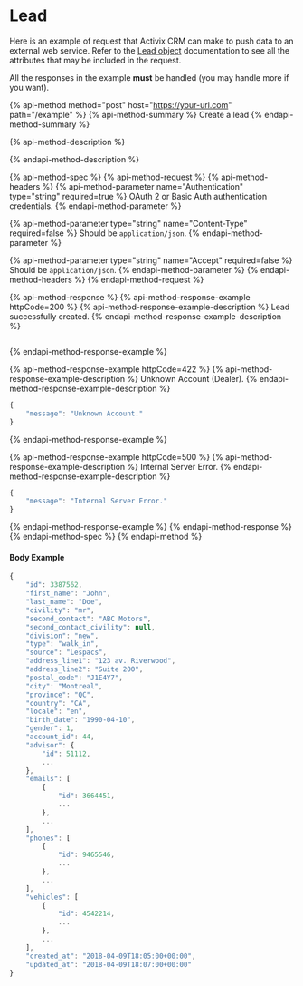 # Lead

Here is an example of request that Activix CRM can make to push data to an external web service. Refer to the [Lead object](https://docs.crm.activix.ca/objects/lead) documentation to see all the attributes that may be included in the request.

All the responses in the example **must** be handled \(you may handle more if you want\).

{% api-method method="post" host="https://your-url.com" path="/example" %}
{% api-method-summary %}
Create a lead
{% endapi-method-summary %}

{% api-method-description %}

{% endapi-method-description %}

{% api-method-spec %}
{% api-method-request %}
{% api-method-headers %}
{% api-method-parameter name="Authentication" type="string" required=true %}
OAuth 2 or Basic Auth authentication credentials.
{% endapi-method-parameter %}

{% api-method-parameter type="string" name="Content-Type" required=false %}
Should be `application/json`.
{% endapi-method-parameter %}

{% api-method-parameter type="string" name="Accept" required=false %}
Should be `application/json`.
{% endapi-method-parameter %}
{% endapi-method-headers %}
{% endapi-method-request %}

{% api-method-response %}
{% api-method-response-example httpCode=200 %}
{% api-method-response-example-description %}
Lead successfully created.
{% endapi-method-response-example-description %}

```text

```
{% endapi-method-response-example %}

{% api-method-response-example httpCode=422 %}
{% api-method-response-example-description %}
Unknown Account \(Dealer\).
{% endapi-method-response-example-description %}

```javascript
{
    "message": "Unknown Account."
}
```
{% endapi-method-response-example %}

{% api-method-response-example httpCode=500 %}
{% api-method-response-example-description %}
Internal Server Error.
{% endapi-method-response-example-description %}

```javascript
{
    "message": "Internal Server Error."
}
```
{% endapi-method-response-example %}
{% endapi-method-response %}
{% endapi-method-spec %}
{% endapi-method %}

#### Body Example

```javascript
{
    "id": 3387562,
    "first_name": "John",
    "last_name": "Doe",
    "civility": "mr",
    "second_contact": "ABC Motors",
    "second_contact_civility": null,
    "division": "new",
    "type": "walk_in",
    "source": "Lespacs",
    "address_line1": "123 av. Riverwood",
    "address_line2": "Suite 200",
    "postal_code": "J1E4Y7",
    "city": "Montreal",
    "province": "QC",
    "country": "CA",
    "locale": "en",
    "birth_date": "1990-04-10",
    "gender": 1,
    "account_id": 44,
    "advisor": {
        "id": 51112,
        ...
    },
    "emails": [
        {
            "id": 3664451,
            ...
        },
        ...
    ],
    "phones": [
        {
            "id": 9465546,
            ...
        },
        ...
    ],
    "vehicles": [
        {
            "id": 4542214,
            ...
        },
        ...
    ],
    "created_at": "2018-04-09T18:05:00+00:00",
    "updated_at": "2018-04-09T18:07:00+00:00"
}
```

